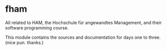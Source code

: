 # fham

All related to HAM, the Hochschule für angewandtes Management, and their 
software programming course.

This module contains the sources and documentation for days one to three. (nice pun. thanks.)
